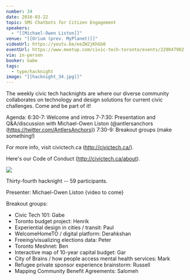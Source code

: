 ```yaml
---
number: 34
date: 2016-03-22
topic: SMS Chatbots for Citizen Engagement
speakers:
  - "[[Michael-Owen Liston]]"
venue: "[[Orium (prev. MyPlanet)]]"
videoUrl: https://youtu.be/eeZW2jKhGb0
eventUrl: https://www.meetup.com/civic-tech-toronto/events/229047902
via: in-person
booker: Gabe
tags:
  - type/hacknight
image: "[[hacknight_34.jpg]]"
---
```


The weekly civic tech hacknights are where our diverse community collaborates on technology and design solutions for current civic challenges. Come and be part of it!

Agenda:
6:30-7: Welcome and intros
7-7:30: Presentation and Q&A/discussion with Michael-Owen Liston (@antlersanchors (https://twitter.com/AntlersAnchors))
7:30-9: Breakout groups (make something!)

For more info, visit civictech.ca (http://civictech.ca/).

Here's our Code of Conduct (http://civictech.ca/about).


![](https://mlydg0vejq30.i.optimole.com/w:928/h:620/q:mauto/f:best/https://civictech.ca/wp-content/uploads/2016/03/20160322-DSC08773-1.jpg)

Thirty-fourth hacknight -- 59 participants.

Presenter: Michael-Owen Liston {video to come}

Breakout groups:
-   Civic Tech 101: Gabe
-   Toronto budget project: Henrik
-   Experiential design in cities / transit: Paul
-   WelcomeHomeTO / digital platform: Derahkshan
-   Freeing/visualizing elections data: Peter
-   Toronto Meshnet: Ben
-   Interactive map of 10-year capital budget: Gar
-   City of Brains / how people access mental health services: Mark
-   Refugee private sponsor experience brainstorm: Russell
-   Mapping Community Benefit Agreements: Salomeh